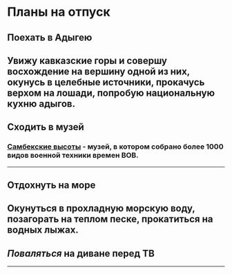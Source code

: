 # Планы на отпуск

## Поехать в Адыгею
Увижу кавказские горы и совершу восхождение на вершину одной из них, окунусь в целебные источники, прокачусь верхом на лошади, попробую национальную кухню адыгов.
---
## Сходить в музей
### [Самбекские высоты](https://ru.wikipedia.org/wiki/Самбекские_высоты) - музей, в котором собрано более 1000 видов военной техники времен ВОВ.
---
## Отдохнуть на море
Окунуться в прохладную морскую воду, позагорать на теплом песке, прокатиться на водных лыжах.
---
## _Поваляться_ на диване перед ТВ

---